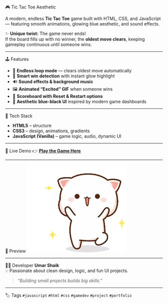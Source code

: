 🎮 Tic Tac Toe Aesthetic

A modern, endless **Tic Tac Toe** game built with HTML, CSS, and JavaScript — featuring smooth animations, glowing blue aesthetic, and sound effects.  

✨ **Unique twist:** The game never ends!  
If the board fills up with no winner, the **oldest move clears**, keeping gameplay continuous until someone wins.

---

🕹️ Features

- 🔄 **Endless loop mode** — clears oldest move automatically  
- 🧠 **Smart win detection** with instant glow highlight  
- 🔊 **Sound effects & background music**  
- 🖼️ **Animated “Excited” GIF** when someone wins  
- 🧾 **Scoreboard with Reset & Restart options**  
- 🎨 **Aesthetic blue-black UI** inspired by modern game dashboards  

---

🧰 Tech Stack
- **HTML5** – structure  
- **CSS3** – design, animations, gradients  
- **JavaScript (Vanilla)** – game logic, audio, dynamic UI  

---

🚀 Live Demo
👉 [**Play the Game Here**](https://umarshk55.github.io/tic-tac-toe/)

---

📸 Preview
![Tic Tac Toe Screenshot](excited.gif)

---

👨‍💻 Developer
**Umar Shaik**  
💡 Passionate about clean design, logic, and fun UI projects.  

> _“Building small projects builds big skills.”_

---

🏷️ Tags
`#javascript` `#html` `#css` `#gamedev` `#project` `#portfolio`

